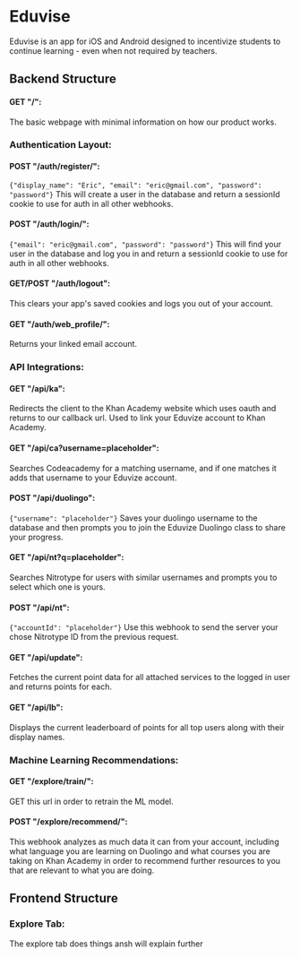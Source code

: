 # Eduvise

Eduvise is an app for iOS and Android designed to incentivize students to continue learning - even when not required by teachers.

## Backend Structure

#### GET "/":
The basic webpage with minimal information on how our product works.

### Authentication Layout:

#### POST "/auth/register/":
```{"display_name": "Eric", "email": "eric@gmail.com", "password": "password"}```
This will create a user in the database and return a sessionId cookie to use for auth in all other webhooks.

#### POST "/auth/login/":
```{"email": "eric@gmail.com", "password": "password"}```
This will find your user in the database and log you in and return a sessionId cookie to use for auth in all other webhooks.

#### GET/POST "/auth/logout":
This clears your app's saved cookies and logs you out of your account.

#### GET "/auth/web_profile/":
Returns your linked email account.

### API Integrations:

#### GET "/api/ka":
Redirects the client to the Khan Academy website which uses oauth and returns to our callback url. Used to link your Eduvize account to Khan Academy.

#### GET "/api/ca?username=placeholder":
Searches Codeacademy for a matching username, and if one matches it adds that username to your Eduvize account.

#### POST "/api/duolingo":
```{"username": "placeholder"}```
Saves your duolingo username to the database and then prompts you to join the Eduvize Duolingo class to share your progress.

#### GET "/api/nt?q=placeholder":
Searches Nitrotype for users with similar usernames and prompts you to select which one is yours.

#### POST "/api/nt":
```{"accountId": "placeholder"}```
Use this webhook to send the server your chose Nitrotype ID from the previous request.

#### GET "/api/update":
Fetches the current point data for all attached services to the logged in user and returns points for each.

#### GET "/api/lb":
Displays the current leaderboard of points for all top users along with their display names.

### Machine Learning Recommendations:

#### GET "/explore/train/":
GET this url in order to retrain the ML model.

#### POST "/explore/recommend/":
This webhook analyzes as much data it can from your account, including what language you are learning on Duolingo and what courses you are taking on Khan Academy in order to recommend further resources to you that are relevant to what you are doing.

## Frontend Structure

### Explore Tab:
The explore tab does things ansh will explain further
